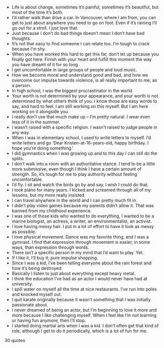  - Life is about change, sometimes it’s painful, sometimes it’s beautiful, but most of the time it’s both.
 - I’d rather walk than drive a car. In Vancouver, where I am from, you can get to just about anywhere you need to go on foot. Even if it’s raining I’ll go out for a stroll. I just love that.
 - Just because I don’t do bad things doesn’t mean I don’t have bad thoughts.
 - It’s not that easy to find someone I can relate too. I’m tough to crack because I’m shy.
 - When you have worked this hard to get this far, don’t let up because you finally got here. Finish with your heart and fulfill this moment the way you have dreamt of it for so long.
 - I get uncomfortable in large groups of people and loud music.
 - How we become moral and understand good and bad, and how we overcome our impulse towards violence, is all really important to me, as a person.
 - In high school, I was the biggest procrastinator in the world.
 - Your worth is not determined by your appearance, and your worth is not determined by what others think of you. I know those are easy words to say, and hard to feel. I am still working on this myself. But I am here working on it alongside you.
 - I really don’t use that much make up – I’m pretty natural. I wear even less of it in the summer.
 - I wasn’t raised with a specific religion. I wasn’t raised to judge people in any way.
 - When I was in elementary school, I used to write letters to myself. I’d write letters and go ‘Dear Kristen-at-16-years-old, happy birthday. I hope you’re doing something.’
 - I did gymnastics when I was growing up and to this day I can still do the splits.
 - I don’t walk into a room with an authoritative stance. I tend to be a little more submissive, even though I think I have a certain amount of strength. So, it’s tough for me to play authority without feeling uncomfortable.
 - I’d fly. I sit and watch the birds go by and say, I wish I could do that.
 - I took piano for many years. I kicked and screamed through all of my lessons, but my mom really insisted.
 - I can travel anywhere in the world and I can pretty much fit in.
 - I didn’t play video games because my parents didn’t allow it. That was banned from my childhood experience.
 - I was one of those kids who wanted to do everything, I wanted to be a marine biologist, an actress, a writer, an environmentalist, an activist.
 - I love having messy hair. I put in a lot of effort to have it look as messy as possible.
 - I love physical movement. Dance was my favorite thing, and I was a gymnast. I find that expression through movement is easier, in some ways, than expression through words.
 - There isn’t a specific person in my mind that I’d want to play. Yet.
 - If I like it, I’ll buy it; pure impulse shopping.
 - Since I was a kid, I’ve been telling everyone about the rain forest and how it’s being destroyed.
 - Basically I listen to just about everything except heavy metal.
 - I think the education I’ve had as an actor I would never have had at university.
 - I spill water on myself all the time at nice restaurants. I’ve run into poles and knocked myself out.
 - I quit karate originally because it wasn’t something that I was initially passionate about.
 - I never dreamed of being an actor, but I’m beginning to love it more and more because I like challenging myself. When I feel like I’m not learning or having fun anymore, then I’ll stop.
 - I started doing martial arts when I was a kid. I don’t often get that kind of role, although I get to do it periodically, which is a lot of fun for me.

30 quotes